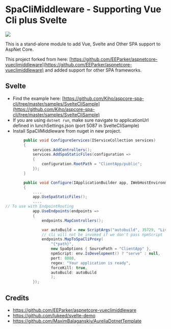# SpaCliMiddleware - Supporting Vue Cli plus Svelte

[![](https://img.shields.io/nuget/v/SpaCliMiddleware.svg)](https://www.nuget.org/packages/SpaCliMiddleware/)

This is a stand-alone module to add Vue, Svelte and Other SPA support to AspNet Core.

This project forked from here: [https://github.com/EEParker/aspnetcore-vueclimiddleware](https://github.com/EEParker/aspnetcore-vueclimiddleware)
and added support for other SPA frameworks.

## Svelte
- Find the example here: [https://github.com/Kiho/aspcore-spa-cli/tree/master/samples/SvelteCliSample](https://github.com/Kiho/aspcore-spa-cli/tree/master/samples/SvelteCliSample)
- If you are using `dotnet run`, make sure navigate to applicationUrl defined in lunchSettings.json (port 5087 in SvelteCliSample)
- Install SpaCliMiddleware from nuget in new project.
```csharp
        public void ConfigureServices(IServiceCollection services)
        {
            services.AddControllers();
            services.AddSpaStaticFiles(configuration =>
            {
                configuration.RootPath = "ClientApp/public";
            });
        }
```
```csharp
        public void Configure(IApplicationBuilder app, IWebHostEnvironment env)
        {
            ....
            app.UseSpaStaticFiles();
            ....
// To use with EndpointRouting
            app.UseEndpoints(endpoints =>
            {
                endpoints.MapControllers();

                var autoBuild = new ScriptArgs("autobuild", 35729, "LiveReload enabled");
                // cli will not be invoked if we don't pass npmScript
                endpoints.MapToSpaCliProxy(
                    "{*path}",
                    new SpaOptions { SourcePath = "ClientApp" },
                    npmScript: env.IsDevelopment() ? "serve" : null,
                    port: 8080,
                    regex: "Your application is ready",
                    forceKill: true,
                    autoBuild: autoBuild
                    );
            });
```

## Credits
- https://github.com/EEParker/aspnetcore-vueclimiddleware
- https://github.com/lukeed/svelte-demo
- https://github.com/MaximBalaganskiy/AureliaDotnetTemplate